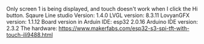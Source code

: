Only screen 1 is being displayed, and touch doesn't work when I click the Hi button.
Sqaure Line studio Version: 1.4.0
LVGL version: 8.3.11
LovyanGFX version: 1.1.12
Board version in Arduin IDE: esp32 2.0.16
Arduino IDE version: 2.3.2
The hardware: https://www.makerfabs.com/esp32-s3-spi-tft-with-touch-ili9488.html
